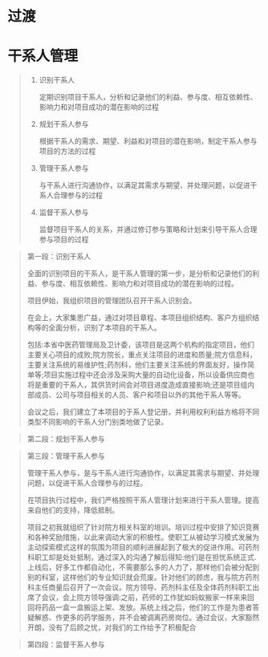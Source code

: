 # 过渡

# 干系人管理

> 1. 识别干系人
>
>    定期识别项目干系人，分析和记录他们的利益、参与度、相互依赖性、影响力和对项目成功的潜在影响的过程
>
> 2. 规划干系人参与
>
>    根据干系人的需求、期望、利益和对项目的潜在影响，制定干系人参与项目的方法的过程
>
> 3. 管理干系人参与
>
>    与干系人进行沟通协作，以满足其需求与期望、并处理问题，以促进干系人合理参与的过程
>
> 4. 监督干系人参与
>
>    监督项目干系人的关系，并通过修订参与策略和计划来引导干系人合理参与项目的过程

> 第一段：识别干系人
>
> 全面的识别项目的干系人，是干系人管理的第一步，是分析和记录他们的利益、参与度、相互依赖性、影响力和对项目成功的潜在影响的过程。
>
> 项目伊始，我组织项目的管理团队召开干系人识别会。
>
> 在会上，大家集思广益，通过对项目章程、本项目组织结构、客户方组织结构等的全面分析，识别了本项目的干系人。
>
> 包括:本省中医药管理局及卫计委，该项目是这两个机构的指定项目，他们主要关心项目的成败;院方院长，重点关注项目的进度和质量;院方信息科，主要关注系统的易维护性;药剂科，他们主要关注系统的界面友好，操作简单等;项目实施过程中还会涉及采购大量的自动化设备，所以设备供应商也将是重要的干系人，其供货时间会对项目进度造成直接影响;还是项目组内部成员、公司与项目相关的人员、客户和项目以外的其他干系人等等。
>
> 会议之后，我们建立了本项目的于系人登记册，并利用权利利益方格将不同类型不同影响的干系人分门别类地做了记录。

> 第二段：规划干系人参与

> 第三段：管理干系人参与
>
> 管理干系人参与，是与干系人进行沟通协作，以满足其需求与期望、并处理问题，以促进干系人合理参与的过程。
>
> 在项目执行过程中，我们严格按照干系人管理计划来进行干系人管理。提高来自他们的支持，降低抵制。
>
> 项目之初我就组织了针对院方相关科室的培训。培训过程中安排了知识竞赛和各种奖励措施，以此来调动大家的积极性。使职工从被动学习模式发展为主动探索模式这样的氛围为项目的顺利进展起到了极大的促进作用。可药剂科职工却是处处抵制，通过深入的沟通了解后得知:他们是在担忧系统正式.上线后，好多工作都自动化，不需要那么多的人力了，那样他们会被分配到别的科室，这样他们的专业知识就会荒废。针对他们的顾虑，我与院方药剂科主任商量后召开了一次会议。院方领导、药剂科主任及全体药剂科职工出席了会议，会上院方领导强调:之前，药师的工作犹如蚂蚁搬家一样来来回回将药品一盒一盒搬运上架、发放。系统上线之后，他们的工作是为患者答疑解惑、作更多的药学服务，并不会被调离药房岗位。通过会议，大家豁然开朗，没有了后顾之忧，对我们的工作给予了积极配合

> 第四段：监督干系人参与